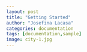 ```yaml
---
layout: post
title: "Getting Started"
author: "Josefina Lacasa"
categories: documentation
tags: [documentation,sample]
image: city-1.jpg
---
```



